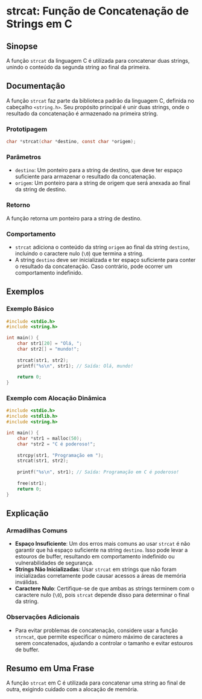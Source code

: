 <!--
Meta Description: # strcat: Função de Concatenação de Strings em C ## Sinopse A função `strcat` da linguagem C é utilizada para concatenar duas strings, unindo o conteú...
Meta Keywords: string, strcat, para, destino, str1
-->

# strcat: Função de Concatenação de Strings em C

## Sinopse
A função `strcat` da linguagem C é utilizada para concatenar duas strings, unindo o conteúdo da segunda string ao final da primeira.

## Documentação
A função `strcat` faz parte da biblioteca padrão da linguagem C, definida no cabeçalho `<string.h>`. Seu propósito principal é unir duas strings, onde o resultado da concatenação é armazenado na primeira string.

### Prototipagem
```c
char *strcat(char *destino, const char *origem);
```

### Parâmetros
- `destino`: Um ponteiro para a string de destino, que deve ter espaço suficiente para armazenar o resultado da concatenação.
- `origem`: Um ponteiro para a string de origem que será anexada ao final da string de destino.

### Retorno
A função retorna um ponteiro para a string de destino.

### Comportamento
- `strcat` adiciona o conteúdo da string `origem` ao final da string `destino`, incluindo o caractere nulo (`\0`) que termina a string.
- A string `destino` deve ser inicializada e ter espaço suficiente para conter o resultado da concatenação. Caso contrário, pode ocorrer um comportamento indefinido.

## Exemplos
### Exemplo Básico

```c
#include <stdio.h>
#include <string.h>

int main() {
    char str1[20] = "Olá, ";
    char str2[] = "mundo!";
    
    strcat(str1, str2);
    printf("%s\n", str1); // Saída: Olá, mundo!
    
    return 0;
}
```

### Exemplo com Alocação Dinâmica

```c
#include <stdio.h>
#include <stdlib.h>
#include <string.h>

int main() {
    char *str1 = malloc(50);
    char *str2 = "C é poderoso!";
    
    strcpy(str1, "Programação em ");
    strcat(str1, str2);
    
    printf("%s\n", str1); // Saída: Programação em C é poderoso!
    
    free(str1);
    return 0;
}
```

## Explicação
### Armadilhas Comuns
- **Espaço Insuficiente**: Um dos erros mais comuns ao usar `strcat` é não garantir que há espaço suficiente na string `destino`. Isso pode levar a estouros de buffer, resultando em comportamento indefinido ou vulnerabilidades de segurança.
- **Strings Não Inicializadas**: Usar `strcat` em strings que não foram inicializadas corretamente pode causar acessos a áreas de memória inválidas.
- **Caractere Nulo**: Certifique-se de que ambas as strings terminem com o caractere nulo (`\0`), pois `strcat` depende disso para determinar o final da string.

### Observações Adicionais
- Para evitar problemas de concatenação, considere usar a função `strncat`, que permite especificar o número máximo de caracteres a serem concatenados, ajudando a controlar o tamanho e evitar estouros de buffer.

## Resumo em Uma Frase
A função `strcat` em C é utilizada para concatenar uma string ao final de outra, exigindo cuidado com a alocação de memória.